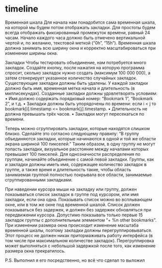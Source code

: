 # timeline
Временная шкала
Для начала нам понадобится сама временная шкала, на которой мы будем потом отображать закладки. Для
простоты будем всегда отображать фиксированный промежуток времени, равный 24 часам. Начало каждого
часа должно быть отмечено вертикальной чертой и, по желанию, текстовой меткой (“0h”, “15h”). Временная
шкала должна занимать всю ширину окна и корректно масштабироваться при изменении ширины окна.

Закладки
Чтобы тестировать объединение, нам потребуется много закладок. Создайте кнопку, после нажатия на
которую программа спросит, сколько закладок нужно создать (максимум 100 000 000), а затем сгенерирует
указанное количество случайных закладок. Существующие закладки должны быть удалены.
У каждой закладки должно быть имя, временная метка начала и длительность (в миллисекундах).
Созданные закладки должны удовлетворять условиям:
• Имя должно содержать порядковый номер: “Bookmark 1”, “Bookmark 2”, и т.д.
• Закладки должны быть упорядочены по времени: если i < j то bookmark[i].timestamp <=
bookmark[j].timestamp.
• Длительность не должна превышать трёх часов.
• Закладки могут пересекаться по времени.

Теперь можно сгруппировать закладки, которые находятся слишком близко. Сделайте это согласно
следующему правилу: “В группу объединяются закладки, которые начинаются в одной и той же области
экрана шириной 100 пикселей.” Таким образом, в одну группу не могут попасть закладки, визуальное
расстояние между началами которых превышает 100 пикселей. Для однозначности распределения по
группам, начинайте объединение с самой левой закладки.
Группы, как и закладки должны иметь имя, содержащее количество закладок в группе, а также время и
длительность такие, чтобы область занимаемая группой полностью покрывала все области, занимаемые
сгруппированными закладками.

При наведении курсора мыши на закладку или группу, должен показываться список закладок в группе под
курсором, или имя закладки, если она одна. Показывать список можно во всплывающем окне, или в том же
окне под временной шкалой. Список должен показываться без задержек, и должен без задержек обновляться
при передвижении курсора. Допустимо показывать только первые 15 закладок группы с дополнительным
элементом “+ %n other bookmarks”.
При изменении размера окна происходит изменение масштаба временной шкалы, поэтому закладки должны
перегруппировываться. Этот процесс не должен никак притормаживать работу интерфейса (в том
числе при максимальном количестве закладок). Перегруппировка может выполняться с небольшой
задержкой после того, как изменение размера окна прекратилось.

P.S. Выполнил я его посредственно, но всё что сделал то выложил
